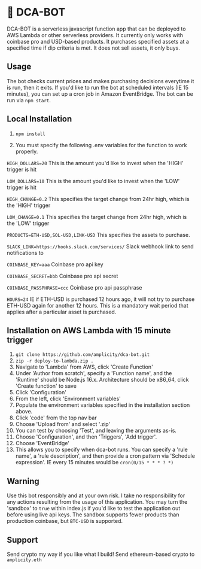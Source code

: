 # 🤖 DCA-BOT
DCA-BOT is a serverless javascript function app that can be deployed to AWS Lambda or other serverless providers. It currently only works with coinbase pro and USD-based products. It purchases specified assets at a specified time if dip criteria is met. It does not sell assets, it only buys.

## Usage
The bot checks current prices and makes purchasing decisions everytime it is run, then it exits. If you'd like to run the bot at scheduled intervals (IE 15 minutes), you can set up a cron job in Amazon EventBridge. The bot can be run via `npm start`.

## Local Installation
1. `npm install`

2. You must specify the following .env variables for the function to work properly.

`HIGH_DOLLARS=20`
This is the amount you'd like to invest when the 'HIGH' trigger is hit

`LOW_DOLLARS=10`
This is the amount you'd like to invest when the 'LOW' trigger is hit

`HIGH_CHANGE=0.2`
This specifies the target change from 24hr high, which is the 'HIGH' trigger

`LOW_CHANGE=0.1`
This specifies the target change from 24hr high, which is the 'LOW' trigger

`PRODUCTS=ETH-USD,SOL-USD,LINK-USD`
This specifies the assets to purchase.

`SLACK_LINK=https://hooks.slack.com/services/`
Slack webhook link to send notifications to

`COINBASE_KEY=aaa`
Coinbase pro api key

`COINBASE_SECRET=bbb`
Coinbase pro api secret

`COINBASE_PASSPHRASE=ccc`
Coinbase pro api passphrase

`HOURS=24`
IE if ETH-USD is purchased 12 hours ago, it will not try to purchase ETH-USD again for another 12 hours. This is a mandatory wait period that applies after a particular asset is purchased.



## Installation on AWS Lambda with 15 minute trigger
1. `git clone https://github.com/amplicity/dca-bot.git`
2. `zip -r deploy-to-lambda.zip .`
3. Navigate to 'Lambda' from AWS, click 'Create Function'
4. Under 'Author from scratch', specify a 'Function name', and the 'Runtime' should be Node.js 16.x. Architecture should be x86_64, click 'Create function' to save
5. Click 'Configuration'
6. From the left, click 'Environment variables'
7. Populate the environment variables specified in the installation section above.
8. Click 'code' from the top nav bar
9. Choose 'Upload from' and select '.zip'
10. You can test by choosing 'Test', and leaving the arguments as-is.
11. Choose 'Configuration', and then 'Triggers', 'Add trigger'.
12. Choose 'EventBridge'
13. This allows you to specify when dca-bot runs. You can specify a 'rule name', a 'rule description', and then provide a cron pattern via 'Schedule expression'. IE every 15 minutes would be `cron(0/15 * * * ? *)`

## Warning
Use this bot responsibly and at your own risk. I take no responsibility for any actions resulting from the usage of this application. You may turn the 'sandbox' to `true` within index.js if you'd like to test the application out before using live api keys. The sandbox supports fewer products than production coinbase, but `BTC-USD` is supported.

## Support
Send crypto my way if you like what I build! Send ethereum-based crypto to `amplicity.eth`
